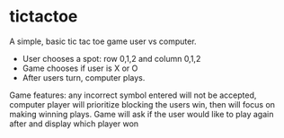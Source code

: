 # tictactoe

A simple, basic tic tac toe game user vs computer. 

- User chooses a spot: row 0,1,2 and column 0,1,2
- Game chooses if user is X or O
- After users turn, computer plays.

Game features: any incorrect symbol entered will not be accepted, computer player will prioritize blocking the users win, then will focus on making winning plays. Game will ask if the user would like to play again after and display which player won
